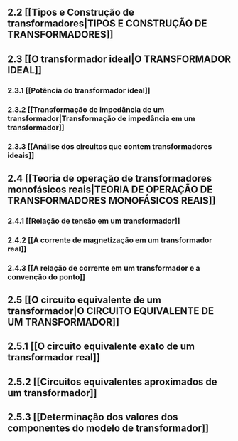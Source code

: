## **2.2** [[Tipos e Construção de transformadores|TIPOS E CONSTRUÇÃO DE TRANSFORMADORES]]
## **2.3** [[O transformador ideal|O TRANSFORMADOR IDEAL]]
### **2.3.1** [[Potência do transformador ideal]]
### **2.3.2** [[Transformação de impedância de um transformador|Transformação de impedância em um transformador]]
### **2.3.3** [[Análise dos circuitos que contem transformadores ideais]]
## **2.4** [[Teoria de operação de transformadores monofásicos reais|TEORIA DE OPERAÇÃO DE TRANSFORMADORES MONOFÁSICOS REAIS]]
### **2.4.1** [[Relação de tensão em um transformador]]
### **2.4.2** [[A corrente de magnetização em um transformador real]]
### **2.4.3** [[A relação de corrente em um transformador e a convenção do ponto]]
## **2.5** [[O circuito equivalente de um transformador|O CIRCUITO EQUIVALENTE DE UM TRANSFORMADOR]]
## **2.5.1** [[O circuito equivalente exato de um transformador real]]
## **2.5.2** [[Circuitos equivalentes aproximados de um transformador]]
## **2.5.3** [[Determinação dos valores dos componentes do modelo de transformador]]